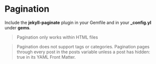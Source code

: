 # Pagination

 Include the **jekyll-paginate** plugin in your Gemfile and in your **_config.yl** under **gems**.

 > Pagination only works within HTML files

 > Pagination does not support tags or categories. Pagination pages through every post in the posts variable unless a post has hidden: true in its YAML Front Matter.

 
